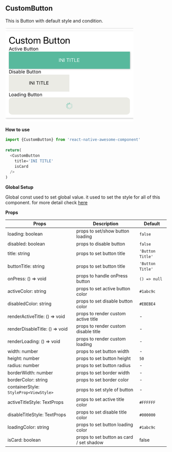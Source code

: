 ## CustomButton
This is Button with default style and condition.

<img src="./images/button.PNG" width="400px" >

**How to use**

```javascript
import {CustomButton} from 'react-native-awesome-component'

return(
  <CustomButton
    title='INI TITLE'
    isCard
  />
)
```

**Global Setup**

Global const used to set global value. it used to set the style for all of this component. for more detail check [here](./global-const.md#custombutton)

**Props**

Props | Description | Default  
--- | --- | --- 
loading: boolean | props to set/show button loading | `false` 
disabled: boolean | props to disable button | `false` 
title: string | props to set button title | `'Button Title'` 
buttonTitle: string | props to set button title | `'Button Title'` 
onPress: () => void | props to handle onPress button | `() => null` 
activeColor: string | props to set active button color | `#1abc9c`
disabledColor: string | props to set disable button color | `#EBEBE4`
renderActiveTitle: () => void | props to render custom active title | -
renderDisableTitle: () => void | props to render custom disable title | - 
renderLoading: () => void | props to render custom loading | -
width: number | props to set button width | -
height: number | props to set button height | `50`
radius: number | props to set button radius | -
borderWidth: number | props to set border width | -
borderColor: string | props to set border color | -
containerStyle: `StyleProp<ViewStyle>` | props to set style of button | -
activeTitleStyle: TextProps | props to set active title color | `#FFFFFF`
disableTitleStyle: TextProps | props to set disable title color | `#000000`
loadingColor: string | props to set button loading color | `#1abc9c`
isCard: boolean | props to set button as card / set shadow | false

